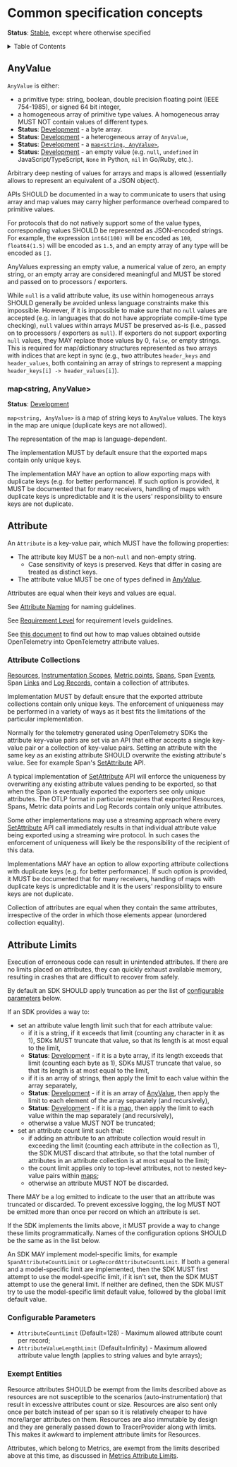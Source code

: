 <!--- Hugo front matter used to generate the website version of this page:
linkTitle: Common concepts
aliases: [/docs/reference/specification/common/common]
path_base_for_github_subdir:
  from: tmp/otel/specification/common/_index.md
  to: common/README.md
--->

# Common specification concepts

**Status**: [Stable](../document-status.md), except where otherwise specified

<details>
<summary>Table of Contents</summary>

<!-- toc -->

- [AnyValue](#anyvalue)
  * [map](#mapstring-anyvalue)
- [Attribute](#attribute)
  * [Attribute Collections](#attribute-collections)
- [Attribute Limits](#attribute-limits)
  * [Configurable Parameters](#configurable-parameters)
  * [Exempt Entities](#exempt-entities)

<!-- tocstop -->

</details>

## AnyValue

`AnyValue` is either:

- a primitive type: string, boolean, double precision floating point
  (IEEE 754-1985), or signed 64 bit integer,
- a homogeneous array of primitive type values. A homogeneous array MUST NOT
  contain values of different types.
- **Status**: [Development](../document-status.md) - a byte array.
- **Status**: [Development](../document-status.md) - a heterogeneous array of `AnyValue`,
- **Status**: [Development](../document-status.md) - a [`map<string, AnyValue>`](#mapstring-anyvalue),
- **Status**: [Development](../document-status.md) - an empty value (e.g. `null`, `undefined` in JavaScript/TypeScript,
  `None` in Python, `nil` in Go/Ruby, etc.).

Arbitrary deep nesting of values for arrays and maps is allowed (essentially
allows to represent an equivalent of a JSON object).

APIs SHOULD be documented in a way to communicate to users that using array and
map values may carry higher performance overhead compared to primitive values.

For protocols that do not natively support some of the value types, corresponding values
SHOULD be represented as JSON-encoded strings. For example, the expression
`int64(100)` will be encoded as `100`, `float64(1.5)` will be encoded as `1.5`,
and an empty array of any type will be encoded as `[]`.

AnyValues expressing an empty value, a numerical value of zero, an empty string,
or an empty array are considered meaningful and MUST be stored and passed on to
processors / exporters.

While `null` is a valid attribute value, its use within homogeneous arrays
SHOULD generally be avoided unless language constraints make this impossible.
However, if it is impossible to make sure that no `null` values are accepted
(e.g. in languages that do not have appropriate compile-time type checking),
`null` values within arrays MUST be preserved as-is (i.e., passed on to
processors / exporters as `null`). If exporters do not support exporting `null`
values, they MAY replace those values by 0, `false`, or empty strings.
This is required for map/dictionary structures represented as two arrays with
indices that are kept in sync (e.g., two attributes `header_keys` and `header_values`,
both containing an array of strings to represent a mapping
`header_keys[i] -> header_values[i]`).

### map<string, AnyValue>

**Status**: [Development](../document-status.md)

`map<string, AnyValue>` is a map of string keys to `AnyValue` values.
The keys in the map are unique (duplicate keys are not allowed).

The representation of the map is language-dependent.

The implementation MUST by default ensure that the exported maps contain only unique keys.

The implementation MAY have an option to allow exporting maps with duplicate keys
(e.g. for better performance).
If such option is provided, it MUST be documented that for many receivers,
handling of maps with duplicate keys is unpredictable and it is the users'
responsibility to ensure keys are not duplicate.

## Attribute

<a id="attributes"></a>

An `Attribute` is a key-value pair, which MUST have the following properties:

- The attribute key MUST be a non-`null` and non-empty string.
  - Case sensitivity of keys is preserved. Keys that differ in casing are treated as distinct keys.
- The attribute value MUST be one of types defined in [AnyValue](#anyvalue).

Attributes are equal when their keys and values are equal.

See [Attribute Naming](https://github.com/open-telemetry/semantic-conventions/blob/main/docs/general/naming.md#attributes) for naming guidelines.

See [Requirement Level](https://github.com/open-telemetry/semantic-conventions/blob/main/docs/general/attribute-requirement-level.md) for requirement levels guidelines.

See [this document](attribute-type-mapping.md) to find out how to map values obtained
outside OpenTelemetry into OpenTelemetry attribute values.

### Attribute Collections

[Resources](../resource/sdk.md),
[Instrumentation Scopes](instrumentation-scope.md),
[Metric points](../metrics/data-model.md#metric-points),
[Spans](../trace/api.md#set-attributes), Span
[Events](../trace/api.md#add-events), Span
[Links](../trace/api.md#link) and
[Log Records](../logs/data-model.md),
contain a collection of attributes.

Implementation MUST by default ensure that the exported attribute collections
contain only unique keys. The enforcement of uniqueness may be performed
in a variety of ways as it best fits the limitations of the particular
implementation.

Normally for the telemetry generated using OpenTelemetry SDKs the attribute
key-value pairs are set via an API that either accepts a single key-value pair
or a collection of key-value pairs. Setting an attribute with the same key as an
existing attribute SHOULD overwrite the existing attribute's value. See for
example Span's [SetAttribute](../trace/api.md#set-attributes) API.

A typical implementation of [SetAttribute](../trace/api.md#set-attributes) API
will enforce the uniqueness by overwriting any existing attribute values pending
to be exported, so that when the Span is eventually exported the exporters see
only unique attributes. The OTLP format in particular requires that exported
Resources, Spans, Metric data points and Log Records contain only unique
attributes.

Some other implementations may use a streaming approach where every
[SetAttribute](../trace/api.md#set-attributes) API call immediately results in
that individual attribute value being exported using a streaming wire protocol.
In such cases the enforcement of uniqueness will likely be the responsibility of
the recipient of this data.

Implementations MAY have an option to allow exporting attribute collections
with duplicate keys (e.g. for better performance).
If such option is provided, it MUST be documented that for many receivers,
handling of maps with duplicate keys is unpredictable and it is the users'
responsibility to ensure keys are not duplicate.

Collection of attributes are equal when they contain the same attributes,
irrespective of the order in which those elements appear
(unordered collection equality).

## Attribute Limits

Execution of erroneous code can result in unintended attributes. If there are no
limits placed on attributes, they can quickly exhaust available memory, resulting
in crashes that are difficult to recover from safely.

By default an SDK SHOULD apply truncation as per the list of
[configurable parameters](#configurable-parameters) below.

If an SDK provides a way to:

- set an attribute value length limit such that for each
  attribute value:
  - if it is a string, if it exceeds that limit (counting any character in it as
    1), SDKs MUST truncate that value, so that its length is at most equal
    to the limit,
  - **Status**: [Development](../document-status.md) - if it is a byte array,
    if its length exceeds that limit (counting each byte as 1),
    SDKs MUST truncate that value, so that its length is at most equal to the limit,
  - if it is an array of strings, then apply the limit to
    each value within the array separately,
  - **Status**: [Development](../document-status.md) - if it is an array of [AnyValue](#anyvalue),
    then apply the limit to each element of the array separately (and recursively),
  - **Status**: [Development](../document-status.md) - if it is a [map](#mapstring-anyvalue),
    then apply the limit to each value within the map separately (and recursively),
  - otherwise a value MUST NOT be truncated;
- set an attribute count limit such that:
  - if adding an attribute to an attribute collection would result
    in exceeding the limit (counting each attribute in the collection as 1),
    the SDK MUST discard that attribute, so that the total number of attributes in
    an attribute collection is at most equal to the limit;
  - the count limit applies only to top-level attributes, not to nested key-value
    pairs within [maps](#mapstring-anyvalue);
  - otherwise an attribute MUST NOT be discarded.

There MAY be a log emitted to indicate to the user that an attribute was
truncated or discarded. To prevent excessive logging, the log MUST NOT be
emitted more than once per record on which an attribute is set.

If the SDK implements the limits above, it MUST provide a way to change these
limits programmatically. Names of the configuration options SHOULD be the same as
in the list below.

An SDK MAY implement model-specific limits, for example
`SpanAttributeCountLimit` or `LogRecordAttributeCountLimit`. If both a general
and a model-specific limit are implemented, then the SDK MUST first attempt to
use the model-specific limit, if it isn't set, then the SDK MUST attempt to use
the general limit. If neither are defined, then the SDK MUST try to use the
model-specific limit default value, followed by the global limit default value.

### Configurable Parameters

* `AttributeCountLimit` (Default=128) - Maximum allowed attribute count per record;
* `AttributeValueLengthLimit` (Default=Infinity) - Maximum allowed attribute value length (applies to string values and byte arrays);

### Exempt Entities

Resource attributes SHOULD be exempt from the limits described above as resources
are not susceptible to the scenarios (auto-instrumentation) that result in
excessive attributes count or size. Resources are also sent only once per batch
instead of per span so it is relatively cheaper to have more/larger attributes
on them. Resources are also immutable by design and they are generally passed
down to TracerProvider along with limits. This makes it awkward to implement
attribute limits for Resources.

Attributes, which belong to Metrics, are exempt from the limits described above
at this time, as discussed in
[Metrics Attribute Limits](../metrics/sdk.md#attribute-limits).
